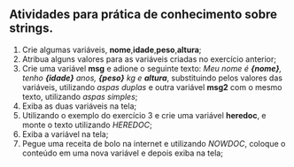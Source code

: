 ## Atividades para prática de conhecimento sobre strings.

1. Crie algumas variáveis, **nome**,**idade**,**peso**,**altura**;
2. Atribua alguns valores para as variáveis criadas no exercício anterior;
3. Crie uma variável **msg** e adione o seguinte texto: *Meu nome é **{nome}**, tenho **{idade}** anos, **{peso}** kg e **altura***, substituindo pelos valores das variáveis, utilizando *aspas duplas* e outra variável **msg2** com o mesmo texto, utilizando *aspas simples*;
4. Exiba as duas variáveis na tela;
5. Utilizando o exemplo do exercício 3 e crie uma variável **heredoc**, e monte o texto utilizando *HEREDOC*;
6. Exiba a variável na tela;
7. Pegue uma receita de bolo na internet e utilizando *NOWDOC*, coloque o conteúdo em uma nova variável e depois exiba na tela;
